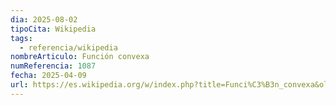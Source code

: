 ```yaml
---
dia: 2025-08-02
tipoCita: Wikipedia
tags:
  - referencia/wikipedia
nombreArticulo: Función convexa
numReferencia: 1087
fecha: 2025-04-09
url: https://es.wikipedia.org/w/index.php?title=Funci%C3%B3n_convexa&oldid=166726368
---
```

